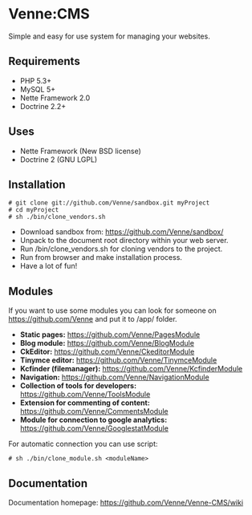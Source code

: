 Venne:CMS
=========

Simple and easy for use system for managing your websites. 


Requirements
------------

- PHP 5.3+
- MySQL 5+
- Nette Framework 2.0
- Doctrine 2.2+


Uses
----

- Nette Framework (New BSD license)
- Doctrine 2 (GNU LGPL)


Installation
------------

	
	# git clone git://github.com/Venne/sandbox.git myProject
	# cd myProject
	# sh ./bin/clone_vendors.sh
	


- Download sandbox from: https://github.com/Venne/sandbox/
- Unpack to the document root directory within your web server.
- Run /bin/clone_vendors.sh for cloning vendors to the project.
- Run from browser and make installation process.
- Have a lot of fun!


Modules
-------

If you want to use some modules you can look for someone on https://github.com/Venne and put it to /app/ folder.

- **Static pages:** https://github.com/Venne/PagesModule
- **Blog module:** https://github.com/Venne/BlogModule
- **CkEditor:** https://github.com/Venne/CkeditorModule
- **Tinymce editor:** https://github.com/Venne/TinymceModule
- **Kcfinder (filemanager):** https://github.com/Venne/KcfinderModule
- **Navigation:** https://github.com/Venne/NavigationModule
- **Collection of tools for developers:** https://github.com/Venne/ToolsModule
- **Extension for commenting of content:** https://github.com/Venne/CommentsModule
- **Module for connection to google analytics:** https://github.com/Venne/GooglestatModule

For automatic connection you can use script:

	
	# sh ./bin/clone_module.sh <moduleName>
	


Documentation
-------------

Documentation homepage: https://github.com/Venne/Venne-CMS/wiki
